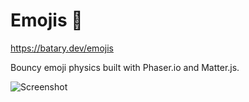 # Emojis 🤪

https://batary.dev/emojis

Bouncy emoji physics built with Phaser.io and Matter.js.

![Screenshot](https://github.com/sgbj/emojis/assets/5178445/7518336d-b192-4a74-a6a6-9b6fde815c25)
